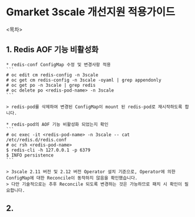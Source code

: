 # Gmarket 3scale 개선지원 적용가이드

<목차>

   
## 1. Redis AOF 기능 비활성화
    * redis-conf ConfigMap 수정 및 변경사항 적용
    ```
    # oc edit cm redis-config -n 3scale
    # oc get cm redis-config -n 3scale -oyaml | grep appendonly
    # oc get po -n 3scale | grep redis
    # oc delete po <redis-pod-name> -n 3scale
    ```
    
    > redis-pod를 삭제하여 변경된 ConfigMap이 mount 된 redis-pod로 재시작하도록 합니다.
   
    * redis-pod의 AOF 기능 비활성화 되었는지 확인
    ```
    # oc exec -it <redis-pod-name> -n 3scale -- cat /etc/redis.d/redis.conf
    # oc rsh <redis-pod-name>
    $ redis-cli -h 127.0.0.1 -p 6379
    $ INFO persistence
    ```
    
    > 3scale 2.11 버전 및 2.12 버전 Operator 설치 기준으로, Operator에 의한 ConfigMap에 대한 Reconcile이 동작하지 않음을 확인했습니다.
    > 다만 기술적으로는 추후 Reconcile 되도록 변경하는 것은 가능하므로 패치 시 확인이 필요합니다.

   
## 2. 
